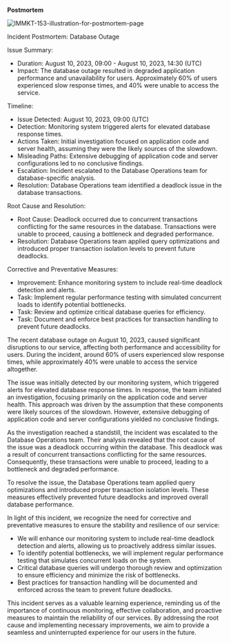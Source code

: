 **Postmortem**

![IMMKT-153-illustration-for-postmortem-page](https://github.com/marthaakinlolu/alx-system_engineering-devops/assets/32547163/165df272-95ec-4ec6-b5bd-f0be83a1581f)


Incident Postmortem: Database Outage

Issue Summary:
- Duration: August 10, 2023, 09:00 - August 10, 2023, 14:30 (UTC)
- Impact: The database outage resulted in degraded application performance and unavailability for users. Approximately 60% of users experienced slow response times, and 40% were unable to access the service.

Timeline:
- Issue Detected: August 10, 2023, 09:00 (UTC)
- Detection: Monitoring system triggered alerts for elevated database response times.
- Actions Taken: Initial investigation focused on application code and server health, assuming they were the likely sources of the slowdown.
- Misleading Paths: Extensive debugging of application code and server configurations led to no conclusive findings.
- Escalation: Incident escalated to the Database Operations team for database-specific analysis.
- Resolution: Database Operations team identified a deadlock issue in the database transactions.

Root Cause and Resolution:
- Root Cause: Deadlock occurred due to concurrent transactions conflicting for the same resources in the database. Transactions were unable to proceed, causing a bottleneck and degraded performance.
- Resolution: Database Operations team applied query optimizations and introduced proper transaction isolation levels to prevent future deadlocks.

Corrective and Preventative Measures:
- Improvement: Enhance monitoring system to include real-time deadlock detection and alerts.
- Task: Implement regular performance testing with simulated concurrent loads to identify potential bottlenecks.
- Task: Review and optimize critical database queries for efficiency.
- Task: Document and enforce best practices for transaction handling to prevent future deadlocks.

The recent database outage on August 10, 2023, caused significant disruptions to our service, affecting both performance and accessibility for users. During the incident, around 60% of users experienced slow response times, while approximately 40% were unable to access the service altogether.

The issue was initially detected by our monitoring system, which triggered alerts for elevated database response times. In response, the team initiated an investigation, focusing primarily on the application code and server health. This approach was driven by the assumption that these components were likely sources of the slowdown. However, extensive debugging of application code and server configurations yielded no conclusive findings.

As the investigation reached a standstill, the incident was escalated to the Database Operations team. Their analysis revealed that the root cause of the issue was a deadlock occurring within the database. This deadlock was a result of concurrent transactions conflicting for the same resources. Consequently, these transactions were unable to proceed, leading to a bottleneck and degraded performance.

To resolve the issue, the Database Operations team applied query optimizations and introduced proper transaction isolation levels. These measures effectively prevented future deadlocks and improved overall database performance.

In light of this incident, we recognize the need for corrective and preventative measures to ensure the stability and resilience of our service:

- We will enhance our monitoring system to include real-time deadlock detection and alerts, allowing us to proactively address similar issues.
- To identify potential bottlenecks, we will implement regular performance testing that simulates concurrent loads on the system.
- Critical database queries will undergo thorough review and optimization to ensure efficiency and minimize the risk of bottlenecks.
- Best practices for transaction handling will be documented and enforced across the team to prevent future deadlocks.

This incident serves as a valuable learning experience, reminding us of the importance of continuous monitoring, effective collaboration, and proactive measures to maintain the reliability of our services. By addressing the root cause and implementing necessary improvements, we aim to provide a seamless and uninterrupted experience for our users in the future.
